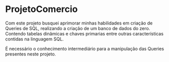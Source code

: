 # ProjetoComercio

Com este projeto busquei aprimorar minhas habilidades em criação de Queries de SQL, realizando a criação de um banco de dados do zero. Contendo tabelas dinâmicas e  chaves primarias entre outras características contidas na linguagem SQL.
 
É necessário o conhecimento intermediário para a manipulação das Queries presentes neste projeto.

